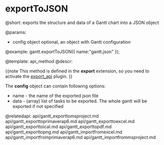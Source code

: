 exportToJSON
=============

@short:
	exports the structure and data of a Gantt chart into a JSON object

@params:

* config 	object		optional, an object with Gantt configuration


@example:
gantt.exportToJSON({
	name:"gantt.json"
});


@template:	api_method
@descr:

{{note This method is defined in the **export** extension, so you need to activate the [export_api](desktop/extensions_list.md#exportservice) plugin.
}}



The **config** object can contain following options:

- name - the name of the exported json file
- data - (array) list of tasks to be exported. The whole gantt will be exported if not specified


@relatedapi:
api/gantt_exporttomsproject.md
api/gantt_exporttoprimaverap6.md
api/gantt_exporttoexcel.md
api/gantt_exporttoical.md
api/gantt_exporttopdf.md
api/gantt_exporttopng.md
api/gantt_importfromexcel.md
api/gantt_importfromprimaverap6.md
api/gantt_importfrommsproject.md
